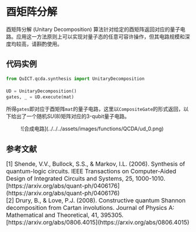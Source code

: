 # 酉矩阵分解

酉矩阵分解 (Unitary Decomposition) 算法针对给定的酉矩阵返回对应的量子电路。应用这一方法原则上可以实现对量子态的任意可容许操作，但其电路规模和深度均较高，请斟酌使用。

## 代码实例

``` python
from QuICT.qcda.synthesis import UnitaryDecomposition

UD = UnitaryDecomposition()
gates, _ = UD.execute(mat)
```

所得`gates`即对应于酉矩阵`mat`的量子电路，这里以`CompositeGate`的形式返回，以下给出了一个随机$SU(8)$矩阵对应的3-qubit量子电路。

<figure markdown>
![合成电路](../../../assets/images/functions/QCDA/ud_0.png)
</figure>

## 参考文献

<div id="refer1"></div>
<font size=3>
[1] Shende, V.V., Bullock, S.S., & Markov, I.L. (2006). Synthesis of quantum-logic circuits. IEEE Transactions on Computer-Aided Design of Integrated Circuits and Systems, 25, 1000-1010. [https://arxiv.org/abs/quant-ph/0406176](https://arxiv.org/abs/quant-ph/0406176)
</font>

<div id="refer2"></div>
<font size=3>
[2] Drury, B., & Love, P.J. (2008). Constructive quantum Shannon decomposition from Cartan involutions. Journal of Physics A: Mathematical and Theoretical, 41, 395305. [https://arxiv.org/abs/0806.4015](https://arxiv.org/abs/0806.4015)
</font>
